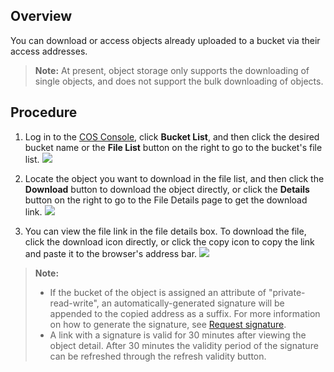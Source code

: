 ## Overview

You can download or access objects already uploaded to a bucket via their access addresses.

>**Note:**
>At present, object storage only supports the downloading of single objects, and does not support the bulk downloading of objects.

## Procedure

1. Log in to the [COS Console](https://intl.cloud.tencent.com/login), click **Bucket List**, and then click the desired bucket name or the **File List** button on the right to go to the bucket's file list.
   ![](https://main.qcloudimg.com/raw/695c2f7e68ef417a9f1a0809fcd804fc.png)
2. Locate the object you want to download in the file list, and then click the **Download** button to download the object directly, or click the **Details** button on the right to go to the File Details page to get the download link.
   ![](https://main.qcloudimg.com/raw/2415234380f492d60d0aceb2ec5c3091.png)

3. You can view the file link in the file details box. To download the file, click the download icon directly, or click the copy icon to copy the link and paste it to the browser's address bar.
![](https://main.qcloudimg.com/raw/bea975260e49e56e33f7c263bf3751f0.png)

>**Note:**
>- If the bucket of the object is assigned an attribute of "private-read-write", an automatically-generated signature will be appended to the copied address as a suffix. For more information on how to generate the signature, see [Request signature](https://intl.cloud.tencent.com/document/product/436/7778).
>- A link with a signature is valid for 30 minutes after viewing the object detail. After 30 minutes the validity period of the signature can be refreshed through the refresh validity button.
